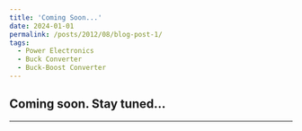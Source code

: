 ```yaml
---
title: 'Coming Soon...'
date: 2024-01-01
permalink: /posts/2012/08/blog-post-1/
tags:
  - Power Electronics
  - Buck Converter
  - Buck-Boost Converter
---
```


Coming soon. Stay tuned...
---
---
